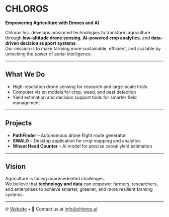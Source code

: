 # CHLOROS

**Empowering Agriculture with Drones and AI**  

Chloros Inc. develops advanced technologies to transform agriculture through **low-altitude drone sensing**, **AI-powered crop analytics**, and **data-driven decision support systems**.  
Our mission is to make farming more sustainable, efficient, and scalable by unlocking the power of aerial intelligence.

---

## What We Do
- High-resolution drone sensing for research and large-scale trials  
- Computer vision models for crop, weed, and pest detection  
- Yield estimation and decision support tools for smarter field management  

---

## Projects
- **PathFinder** – Autonomous drone flight route generator  
- **SWALO** – Desktop application for crop mapping and analytics  
- **Wheat Head Counter** – AI model for precise cereal yield estimation  

---

## Vision
Agriculture is facing unprecedented challenges.  
We believe that **technology and data** can empower farmers, researchers, and enterprises to achieve smarter, greener, and more resilient farming systems.

---

🌐 [Website](https://chloros.ai/en) • 💼 Contact us at info@chloros.ai
<!--

**Here are some ideas to get you started:**

🙋‍♀️ A short introduction - what is your organization all about?
🌈 Contribution guidelines - how can the community get involved?
👩‍💻 Useful resources - where can the community find your docs? Is there anything else the community should know?
🍿 Fun facts - what does your team eat for breakfast?
🧙 Remember, you can do mighty things with the power of [Markdown](https://docs.github.com/github/writing-on-github/getting-started-with-writing-and-formatting-on-github/basic-writing-and-formatting-syntax)
-->
